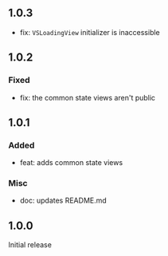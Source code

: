 ## 1.0.3

- fix: `VSLoadingView` initializer is inaccessible

## 1.0.2

### Fixed

- fix: the common state views aren't public

## 1.0.1

### Added

- feat: adds common state views

### Misc

- doc: updates README.md

## 1.0.0

Initial release
